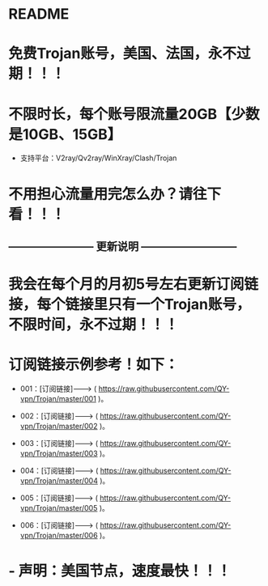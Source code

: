 # README
# 免费Trojan账号，美国、法国，永不过期！！！

# 不限时长，每个账号限流量20GB【少数是10GB、15GB】

- 支持平台：V2ray/Qv2ray/WinXray/Clash/Trojan

# 不用担心流量用完怎么办？请往下看！！！

## ———————— 更新说明 —————————

# 我会在每个月的月初5号左右更新订阅链接，每个链接里只有一个Trojan账号，不限时间，永不过期！！！

# 订阅链接示例参考！如下：

- 001：[订阅链接]---> ( https://raw.githubusercontent.com/QY-vpn/Trojan/master/001 )。

- 002：[订阅链接]---> ( https://raw.githubusercontent.com/QY-vpn/Trojan/master/002 )。

- 003：[订阅链接]---> ( https://raw.githubusercontent.com/QY-vpn/Trojan/master/003 )。

- 004：[订阅链接]---> ( https://raw.githubusercontent.com/QY-vpn/Trojan/master/004 )。

- 005：[订阅链接]---> ( https://raw.githubusercontent.com/QY-vpn/Trojan/master/005 )。

- 006：[订阅链接]---> ( https://raw.githubusercontent.com/QY-vpn/Trojan/master/006 )。

# - 声明：美国节点，速度最快！！！
